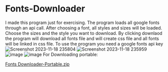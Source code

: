 # Fonts-Downloader
I made this program just for exercising.
The program loads all google fonts through an api call.
After choosing a font, all styles and sizes will be loaded.
Choose the sizes and the style you want to download.
By clicking downlaod the program will download all fonts file and will create css file and all fonts will be linked in css file.
To use the program you need a google fonts api key 
![Screenshot 2023-11-18 235804](https://github.com/mustafa-shahin/Fonts-Downloader/assets/109212127/eabd6b42-a85c-4590-b7c5-02be67320284)
![Screenshot 2023-11-18 235959](https://github.com/mustafa-shahin/Fonts-Downloader/assets/109212127/ea4d8c32-7529-4a2d-a2ba-94e99cc38bbd)
![image](https://user-images.githubusercontent.com/109212127/221409621-28c2d3c0-9a4d-426a-864d-d8da97b36d66.png)
![image](https://user-images.githubusercontent.com/109212127/221409629-3e4d12d4-5b70-4149-a51f-b93e2ac3fdfa.png)
For Downloading portable:


[Fonts Downloader-Portable.zip](https://github.com/mustafa-shahin/Fonts-Downloader/files/13439213/Fonts.Downloader-Portable.zip)
